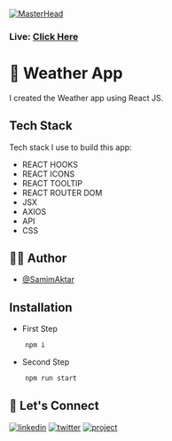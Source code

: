 [![MasterHead](https://image-link-website.netlify.app/img/react-weather-app.png)](https://climate-canvas.netlify.app)

### Live: [Click Here](https://climate-canvas.netlify.app)

# 🚀 Weather App

I created the Weather app using React JS.

## Tech Stack

Tech stack I use to build this app:

- REACT HOOKS
- REACT ICONS
- REACT TOOLTIP
- REACT ROUTER DOM
- JSX
- AXIOS
- API
- CSS

## 🙋‍♂️ Author

- [@SamimAktar](https://github.com/samimaktar-coder)

## Installation

- First Step

```bash
    npm i
```

- Second Step

```bash
    npm run start
```

## 🔗 Let's Connect

[![linkedin](https://img.shields.io/badge/linkedin-0A66C2?style=for-the-badge&logo=linkedin&logoColor=white)](https://www.linkedin.com/in/samimaktr/)
[![twitter](https://img.shields.io/badge/twitter-1DA1F2?style=for-the-badge&logo=twitter&logoColor=white)](https://twitter.com/hellosamaktr)
[![project](https://img.shields.io/badge/project_link-96C43A?style=for-the-badge&logo=tp-link&logoColor=white)](https://dictionexus.netlify.app)